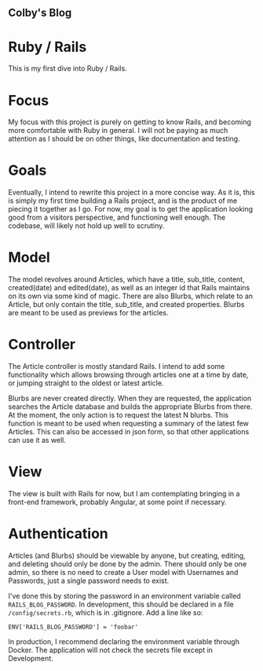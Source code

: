 ## Colby's Blog

# Ruby / Rails
This is my first dive into Ruby / Rails.

# Focus
My focus with this project is purely on getting to know Rails, and becoming more comfortable with Ruby in general. I will not be paying as much attention as I should be on other things, like documentation and testing.

# Goals
Eventually, I intend to rewrite this project in a more concise way. As it is, this is simply my first time building a Rails project, and is the product of me piecing it together as I go. For now, my goal is to get the application looking good from a visitors perspective, and functioning well enough. The codebase, will likely not hold up well to scrutiny.

# Model
The model revolves around Articles, which have a title, sub_title, content, created(date) and edited(date), as well as an integer id that Rails maintains on its own via some kind of magic. There are also Blurbs, which relate to an Article, but only contain the title, sub_title, and created properties. Blurbs are meant to be used as previews for the articles.

# Controller
The Article controller is mostly standard Rails. I intend to add some functionality which allows browsing through articles one at a time by date, or jumping straight to the oldest or latest article.

Blurbs are never created directly. When they are requested, the application searches the Article database and builds the appropriate Blurbs from there. At the moment, the only action is to request the latest N blurbs. This function is meant to be used when requesting a summary of the latest few Articles. This can also be accessed in json form, so that other applications can use it as well.

# View
The view is built with Rails for now, but I am contemplating bringing in a front-end framework, probably Angular, at some point if necessary.

# Authentication
Articles (and Blurbs) should be viewable by anyone, but creating, editing, and deleting should only be done by the admin. There should only be one admin, so there is no need to create a User model with Usernames and Passwords, just a single password needs to exist.

I've done this by storing the password in an environment variable called `RAILS_BLOG_PASSWORD`. In development, this should be declared in a file `/config/secrets.rb`, which is in .gitignore. Add a line like so:
```
ENV['RAILS_BLOG_PASSWORD'] = 'foobar'
```
In production, I recommend declaring the environment variable through Docker. The application will not check the secrets file except in Development.

